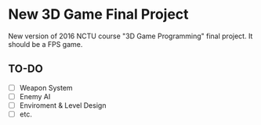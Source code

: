 # New 3D Game Final Project
New version of 2016 NCTU course "3D Game Programming" final project. It should be a FPS game.

## TO-DO

- [ ] Weapon System
- [ ] Enemy AI
- [ ] Enviroment & Level Design
- [ ] etc.

